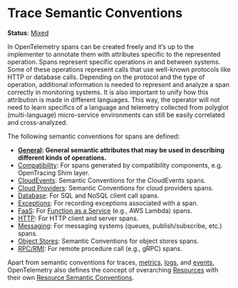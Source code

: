 <!--- Hugo front matter used to generate the website version of this page:
linkTitle: Trace
aliases: [docs/specs/semconv/general/trace-general]
--->

# Trace Semantic Conventions

**Status**: [Mixed][DocumentStatus]

In OpenTelemetry spans can be created freely and it’s up to the implementer to
annotate them with attributes specific to the represented operation. Spans
represent specific operations in and between systems. Some of these operations
represent calls that use well-known protocols like HTTP or database calls.
Depending on the protocol and the type of operation, additional information
is needed to represent and analyze a span correctly in monitoring systems. It is
also important to unify how this attribution is made in different languages.
This way, the operator will not need to learn specifics of a language and
telemetry collected from polyglot (multi-language) micro-service environments
can still be easily correlated and cross-analyzed.

The following semantic conventions for spans are defined:

* **[General](attributes.md): General semantic attributes that may be used in describing different kinds of operations.**
* [Compatibility](trace-compatibility.md): For spans generated by compatibility components, e.g. OpenTracing Shim layer.
* [CloudEvents](/docs/cloudevents/README.md): Semantic Conventions for the CloudEvents spans.
* [Cloud Providers](/docs/cloud-providers/README.md): Semantic Conventions for cloud providers spans.
* [Database](/docs/database/database-spans.md): For SQL and NoSQL client call spans.
* [Exceptions](/docs/exceptions/exceptions-spans.md): For recording exceptions associated with a span.
* [FaaS](/docs/faas/faas-spans.md): For [Function as a Service](https://wikipedia.org/wiki/Function_as_a_service) (e.g., AWS Lambda) spans.
* [HTTP](/docs/http/http-spans.md): For HTTP client and server spans.
* [Messaging](/docs/messaging/messaging-spans.md): For messaging systems (queues, publish/subscribe, etc.) spans.
* [Object Stores](/docs/object-stores/README.md): Semantic Conventions for object stores spans.
* [RPC/RMI](/docs/rpc/rpc-spans.md): For remote procedure call (e.g., gRPC) spans.

Apart from semantic conventions for traces, [metrics](metrics.md), [logs](logs.md), and [events](events.md),
OpenTelemetry also defines the concept of overarching [Resources](https://github.com/open-telemetry/opentelemetry-specification/tree/v1.37.0/specification/resource/sdk.md) with their own
[Resource Semantic Conventions](/docs/resource/README.md).

[DocumentStatus]: https://opentelemetry.io/docs/specs/otel/document-status
